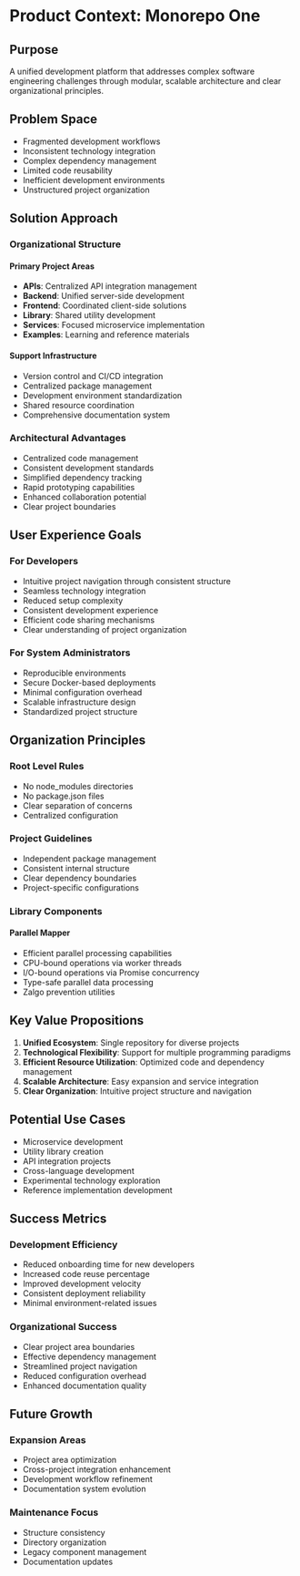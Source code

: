 # Product Context: Monorepo One

## Purpose

A unified development platform that addresses complex software engineering challenges through modular, scalable architecture and clear organizational principles.

## Problem Space

- Fragmented development workflows
- Inconsistent technology integration
- Complex dependency management
- Limited code reusability
- Inefficient development environments
- Unstructured project organization

## Solution Approach

### Organizational Structure

#### Primary Project Areas

- **APIs**: Centralized API integration management
- **Backend**: Unified server-side development
- **Frontend**: Coordinated client-side solutions
- **Library**: Shared utility development
- **Services**: Focused microservice implementation
- **Examples**: Learning and reference materials

#### Support Infrastructure

- Version control and CI/CD integration
- Centralized package management
- Development environment standardization
- Shared resource coordination
- Comprehensive documentation system

### Architectural Advantages

- Centralized code management
- Consistent development standards
- Simplified dependency tracking
- Rapid prototyping capabilities
- Enhanced collaboration potential
- Clear project boundaries

## User Experience Goals

### For Developers

- Intuitive project navigation through consistent structure
- Seamless technology integration
- Reduced setup complexity
- Consistent development experience
- Efficient code sharing mechanisms
- Clear understanding of project organization

### For System Administrators

- Reproducible environments
- Secure Docker-based deployments
- Minimal configuration overhead
- Scalable infrastructure design
- Standardized project structure

## Organization Principles

### Root Level Rules

- No node_modules directories
- No package.json files
- Clear separation of concerns
- Centralized configuration

### Project Guidelines

- Independent package management
- Consistent internal structure
- Clear dependency boundaries
- Project-specific configurations

### Library Components

#### Parallel Mapper

- Efficient parallel processing capabilities
- CPU-bound operations via worker threads
- I/O-bound operations via Promise concurrency
- Type-safe parallel data processing
- Zalgo prevention utilities

## Key Value Propositions

1. **Unified Ecosystem**: Single repository for diverse projects
2. **Technological Flexibility**: Support for multiple programming paradigms
3. **Efficient Resource Utilization**: Optimized code and dependency management
4. **Scalable Architecture**: Easy expansion and service integration
5. **Clear Organization**: Intuitive project structure and navigation

## Potential Use Cases

- Microservice development
- Utility library creation
- API integration projects
- Cross-language development
- Experimental technology exploration
- Reference implementation development

## Success Metrics

### Development Efficiency

- Reduced onboarding time for new developers
- Increased code reuse percentage
- Improved development velocity
- Consistent deployment reliability
- Minimal environment-related issues

### Organizational Success

- Clear project area boundaries
- Effective dependency management
- Streamlined project navigation
- Reduced configuration overhead
- Enhanced documentation quality

## Future Growth

### Expansion Areas

- Project area optimization
- Cross-project integration enhancement
- Development workflow refinement
- Documentation system evolution

### Maintenance Focus

- Structure consistency
- Directory organization
- Legacy component management
- Documentation updates
